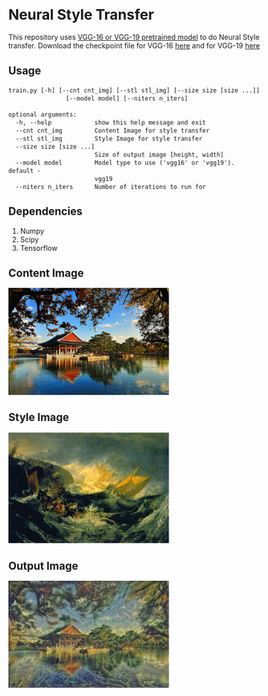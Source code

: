 # Neural Style Transfer
This repository uses [VGG-16 or VGG-19 pretrained model](http://arxiv.org/abs/1409.1556.pdf) to do Neural Style transfer. Download the checkpoint file for VGG-16 [here](http://download.tensorflow.org/models/vgg_16_2016_08_28.tar.gz) and for VGG-19 [here](http://download.tensorflow.org/models/vgg_19_2016_08_28.tar.gz)

## Usage
```
train.py [-h] [--cnt cnt_img] [--stl stl_img] [--size size [size ...]]
                [--model model] [--niters n_iters]

optional arguments:
  -h, --help            show this help message and exit
  --cnt cnt_img         Content Image for style transfer
  --stl stl_img         Style Image for style transfer
  --size size [size ...]
                        Size of output image [height, width]
  --model model         Model type to use ('vgg16' or 'vgg19'). default -
                        vgg19
  --niters n_iters      Number of iterations to run for
```

## Dependencies
1. Numpy
2. Scipy
3. Tensorflow


## Content Image
<img src="./images/content/gyeongbokgung.jpg" style="width:320px;"/>

## Style Image
<img src="./images/styles/shipwreck.jpg" style="width:320px"/>

## Output Image
<img src="./output/generated_img.jpg" style="width:320px"/>
